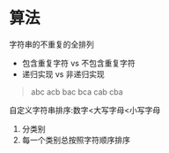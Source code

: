 # 算法

字符串的不重复的全排列

- 包含重复字符 vs 不包含重复字符
- 递归实现 vs 非递归实现

> abc acb bac bca cab cba

自定义字符串排序:数字<大写字母<小写字母

1. 分类别
1. 每一个类别总按照字符顺序排序